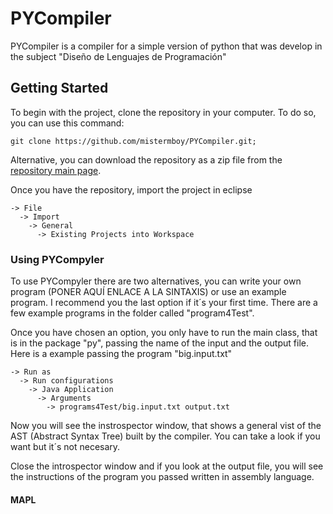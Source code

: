# PYCompiler
PYCompiler is a compiler for a simple version of python that was develop in the subject "Diseño de Lenguajes de Programación"

## Getting Started
To begin with the project, clone the repository in your computer. To do so, you can use this command:

```
git clone https://github.com/mistermboy/PYCompiler.git;
```

Alternative, you can download the repository as a zip file from the [repository main page](https://github.com/mistermboy/PYCompiler).

Once you have the repository, import the project in eclipse

```
-> File 
  -> Import
    -> General 
      -> Existing Projects into Workspace
```

### Using PYCompyler
To use PYCompyler there are two alternatives, you can write your own program (PONER AQUÍ ENLACE A LA SINTAXIS) or use an example program.
I recommend you the last option if it´s your first time. There are a few example programs in the folder called "program4Test".

Once you have chosen an option, you only have to run the main class, that is in the package "py", passing the name of the input and the output file. Here is a example passing the program "big.input.txt"

```
-> Run as 
  -> Run configurations
    -> Java Application  
      -> Arguments 
        -> programs4Test/big.input.txt output.txt
```
Now you will see the instrospector window, that shows a general vist of the AST (Abstract Syntax Tree) built by the compiler. You can take a look if you want but it´s not necesary.

Close the introspector window and if you look at the output file, you will see the instructions of the program you passed written in assembly language.

#### MAPL
